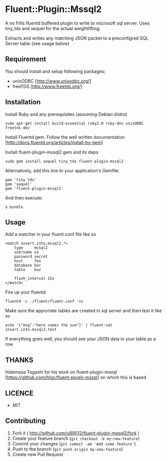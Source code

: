 # Fluent::Plugin::Mssql2

A no frills fluentd buffered plugin to write to microsoft sql server. Uses tiny_tds and sequel for the actual weightlifting.

Extracts and writes any matching JSON packet to a preconfigred SQL Server table (see usage below)

## Requirement

You should install and setup following packages;

- unixODBC [http://www.unixodbc.org/]
- freeTDS [http://www.freetds.org/]

## Installation

Install Ruby and any prerequisites (assuming Debian distro)

```
sudo apt-get install build-essential ruby2.0 ruby-dev unixODBC freetds-dev
```

Install Fluentd gem. Follow the well written documentation [http://docs.fluentd.org/articles/install-by-gem]


Install fluent-plugin-mssql2 gem and its deps

```
sudo gem install sequel tiny_tds fluent-plugin-mssql2
```

Alternatively, add this line to your application's Gemfile:

    gem 'tiny_tds'
    gem 'sequel'
    gem 'fluent-plugin-mssql2'

And then execute:

    $ bundle


## Usage

Add a matcher in your fluent.conf file like so

```
<match insert.into.mssql2.*>
    type     mssql2
    username sa
    password secret
    host     foo
    database bar
    table    baz
    
    flush_interval 15s
</match>
```

Fire up your fluentd

```
fluentd -c ./fluent/fluent.conf -vv
```

Make sure the approriate tables are created in sql server and then test it like so

```
echo '{"msg":"here comes the sun"}' | fluent-cat insert.into.mssql2.test
```

If everything goes well, you should see your JSON data in your table as a row


## THANKS

Hidemasa Togashi for his work on fluent-plugin-mssql [https://github.com/htgc/fluent-plugin-mssql] on which this is based


## LICENCE

- MIT

## Contributing

1. Fork it ( http://github.com/u89012/fluent-plugin-mssql2/fork )
2. Create your feature branch (`git checkout -b my-new-feature`)
3. Commit your changes (`git commit -am 'Add some feature'`)
4. Push to the branch (`git push origin my-new-feature`)
5. Create new Pull Request
